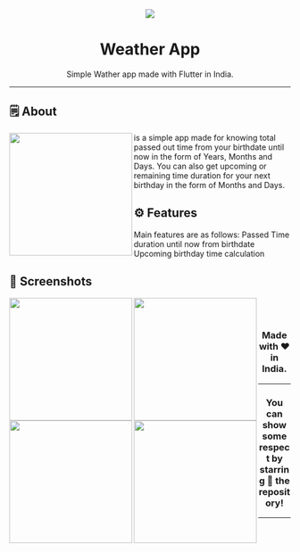 <div align="center">

<img src="./assets/feature_graphic/feature_graphic.png">


# **Weather App**
Simple Wather app made with Flutter in India.

---

</div>



## 🗒 About

<img align="left" src="https://github.com/user-attachments/assets/8fa9306a-002f-42c7-b813-d5abb82ade67" width="220px"> is a simple app made for knowing total passed out time from your birthdate until now in the form of Years, Months and Days. You can also get upcoming or remaining time duration for your next birthday in the form of Months and Days.

## ⚙️ Features
Main features are as follows:
Passed Time duration until now from birthdate
Upcoming birthday time calculation
## 📲 Screenshots
<p>
<img align="left" src="https://github.com/user-attachments/assets/94d0ebc4-581a-4125-ad62-bac4fd8d205e" width="220px">
<img align="left" src="https://github.com/user-attachments/assets/9f978939-d1f3-4044-bad1-12bb04631f88" width="220px">
<img align="left" src="https://github.com/user-attachments/assets/8fa9306a-002f-42c7-b813-d5abb82ade67" width="220px">
<img align="left" src="https://github.com/user-attachments/assets/a3b7ee1c-2ed4-4faa-b9c9-6dee036947ff" width="220px">
</p>

<br><br>



<div align="center">


### Made with ❤️ in India.
---
### You can show some respect by starring 🌟 the repository!
---
</div>
